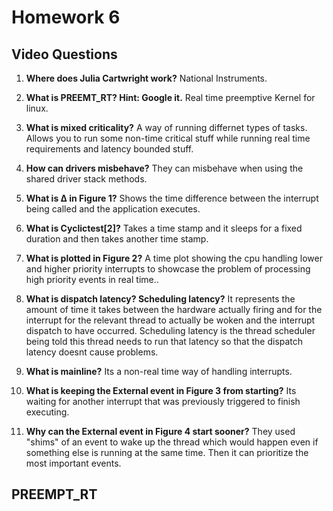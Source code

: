 # Homework 6



## Video Questions

1. **Where does Julia Cartwright work?**  National Instruments.

2. **What is PREEMT_RT? Hint: Google it.**  Real time preemptive Kernel for linux.

3. **What is mixed criticality?**  A way of running differnet types of tasks.  Allows you to run some non-time critical stuff while running real time requirements and latency bounded stuff.

4. **How can drivers misbehave?**  They can misbehave when using the shared driver stack methods. 

5. **What is Δ in Figure 1?**  Shows the time difference between the interrupt being called and the application executes.

6. **What is Cyclictest[2]?**  Takes a time stamp and it sleeps for a fixed duration and then takes another time stamp.

7. **What is plotted in Figure 2?**  A time plot showing the cpu handling lower and higher priority interrupts to showcase the problem of processing high priority events in real time..

8. **What is dispatch latency? Scheduling latency?**  It represents the amount of time it takes between the hardware actually firing and for the interrupt for the relevant thread to actually be woken and the interrupt dispatch to have occurred.  Scheduling latency is the thread scheduler being told this thread needs to run that latency so that the dispatch latency doesnt cause problems.

9. **What is mainline?**  Its a non-real time way of handling interrupts.

10. **What is keeping the External event in Figure 3 from starting?**  Its waiting for another interrupt that was previously triggered to finish executing.

11. **Why can the External event in Figure 4 start sooner?** They used "shims" of an event to wake up the thread which would happen even if something else is running at the same time. Then it can prioritize the most important events.

## PREEMPT_RT
